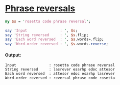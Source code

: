 [1]: http://rosettacode.org/wiki/Phrase_reversals

# [Phrase reversals][1]

```perl
my $s = 'rosetta code phrase reversal';
 
say 'Input               : ', $s;
say 'String reversed     : ', $s.flip;
say 'Each word reversed  : ', $s.words».flip;
say 'Word-order reversed : ', $s.words.reverse;
```

#### Output:
```
Input               : rosetta code phrase reversal
String reversed     : lasrever esarhp edoc attesor
Each word reversed  : attesor edoc esarhp lasrever
Word-order reversed : reversal phrase code rosetta
```
